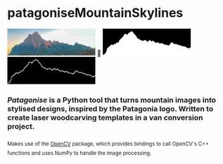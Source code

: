 # patagoniseMountainSkylines

<img src="IMG_3824.jpg" alt="Input" width="200"/> 🔄 <img src="flowly_mountain.jpg" alt="Output" width="200"/>  <img src="skyline_silhouette.jpg" alt="Output_2" width="200"/>

### *Patagonise* is a Python tool that turns mountain images into stylised designs, inspired by the Patagonia logo. Written to create laser woodcarving templates in a van conversion project.

<sub>Makes use of the [OpenCV](https://docs.opencv.org/4.x/d6/d00/tutorial_py_root.html) package, which provides bindings to call OpenCV's C++ functions and uses NumPy to handle the image processing.</sub>

